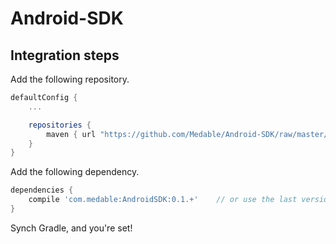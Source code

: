 # Android-SDK

## Integration steps

Add the following repository.

```groovy
defaultConfig {
    ...

    repositories {
        maven { url "https://github.com/Medable/Android-SDK/raw/master/" }
    }
}
```

Add the following dependency.

```groovy
dependencies {
    compile 'com.medable:AndroidSDK:0.1.+'    // or use the last version number instead of 0.1.+
}
```

Synch Gradle, and you're set!
